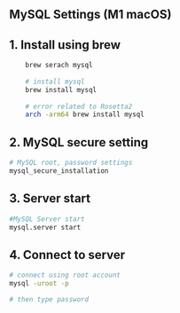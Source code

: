 ## MySQL Settings (M1 macOS)

## 1. Install using brew

```bash
	brew serach mysql
	
	# install mysql 
	brew install mysql
	
	# error related to Rosetta2
	arch -arm64 brew install mysql
```

## 2. MySQL secure setting

```bash
# MySQL root, password settings
mysql_secure_installation
```

## 3.  Server start

```bash
#MySQL Server start
mysql.server start
```

## 4. Connect to server

``` bash
# connect using root account
mysql -uroot -p

# then type password
```

